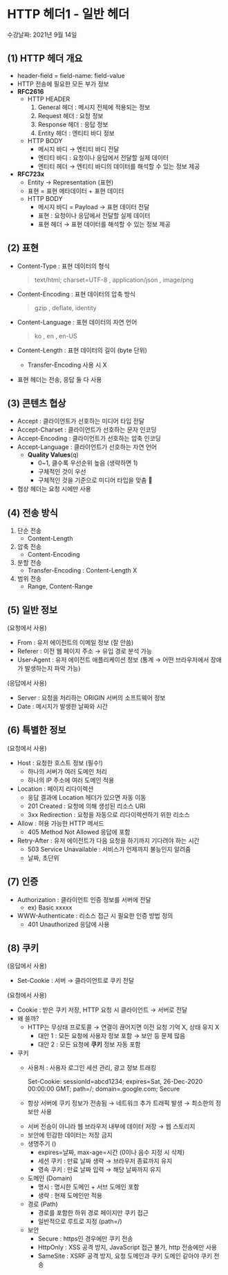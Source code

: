 # HTTP 헤더1 - 일반 헤더

수강날짜: 2021년 9월 14일

## (1) HTTP 헤더 개요

- header-field = field-name: field-value
- HTTP 전송에 필요한 모든 부가 정보
- **RFC2616**
    - HTTP HEADER
        1. General 헤더 : 메시지 전체에 적용되는 정보
        2. Request 헤더 : 요청 정보
        3. Response 헤더 : 응답 정보
        4. Entity 헤더 : 엔티티 바디 정보
    - HTTP BODY
        - 메시지 바디 → 엔티티 바디 전달
        - 엔티티 바디 : 요청이나 응답에서 전달할 실제 데이터
        - 엔티티 헤더 → 엔티티 바디의 데이터를 해석할 수 있는 정보 제공
- **RFC723x**
    - Entity → Representation (표현)
    - 표현 = 표현 메타데이터 + 표현 데이터
    - HTTP BODY
        - 메시지 바디 = Payload → 표현 데이터 전달
        - 표현 : 요청이나 응답에서 전달할 실제 데이터
        - 표현 헤더 → 표현 데이터를 해석할 수 있는 정보 제공

## (2) 표현

- Content-Type : 표현 데이터의 형식

    > text/html; charset=UTF-8 , application/json , image/png

- Content-Encoding : 표현 데이터의 압축 방식

    > gzip , deflate, identity

- Content-Language : 표현 데이터의 자연 언어

    > ko , en , en-US

- Content-Length : 표현 데이터의 길이 (byte 단위)
    - Transfer-Encoding 사용 시 X
- 표현 헤더는 전송, 응답 둘 다 사용

## (3) 콘텐츠 협상

- Accept : 클라이언트가 선호하는 미디어 타입 전달
- Accept-Charset : 클라이언트가 선호하는 문자 인코딩
- Accept-Encoding : 클라이언트가 선호하는 압축 인코딩
- Accept-Language : 클라이언트가 선호하는 자연 언어
    - **Quality Values**(q)
        - 0~1, 클수록 우선순위 높음 (생략하면 1)
        - 구체적인 것이 우선
        - 구체적인 것을 기준으로 미디어 타입을 맞춤 🤔
- 협상 헤더는 요청 시에만 사용

## (4) 전송 방식

1. 단순 전송
    - Content-Length
2. 압축 전송
    - Content-Encoding
3. 분할 전송
    - Transfer-Encoding : Content-Length X
4. 범위 전송
    - Range, Content-Range

## (5) 일반 정보

(요청에서 사용)

- From : 유저 에이전트의 이메일 정보 (잘 안씀)
- Referer : 이전 웹 페이지 주소 → 유입 경로 분석 가능
- User-Agent : 유저 에이전트 애플리케이션 정보 (통계 → 어떤 브라우저에서 장애가 발생하는지 파악 가능)

(응답에서 사용)

- Server : 요청을 처리하는 ORIGIN 서버의 소프트웨어 정보
- Date : 메시지가 발생한 날짜와 시간

## (6) 특별한 정보

(요청에서 사용)

- Host : 요청한 호스트 정보 (필수!)
    - 하나의 서버가 여러 도메인 처리
    - 하나의 IP 주소에 여러 도메인 적용
- Location : 페이지 리다이렉션
    - 응답 결과에 Location 헤더가 있으면 자동 이동
    - 201 Created : 요청에 의해 생성된 리소스 URI
    - 3xx Redirection : 요청을 자동으로 리다이렉션하기 위한 리소스
- Allow : 허용 가능한 HTTP 메서드
    - 405 Method Not Allowed 응답에 포함
- Retry-After : 유저 에이전트가 다음 요청을 하기까지 기다려야 하는 시간
    - 503 Service Unavailable : 서비스가 언제까지 불능인지 알려줌
    - 날짜, 초단위

## (7) 인증

- Authorization : 클라이언트 인증 정보를 서버에 전달
    - ex) Basic xxxxx
- WWW-Authenticate : 리소스 접근 시 필요한 인증 방법 정의
    - 401 Unauthorized 응답에 사용

## (8) 쿠키

(응답에서 사용)

- Set-Cookie : 서버 → 클라이언트로 쿠키 전달

(요청에서 사용)

- Cookie : 받은 쿠키 저장, HTTP 요청 시 클라이언트 → 서버로 전달
- 왜 쓸까?
    - HTTP는 무상태 프로토콜 → 연결이 끊어지면 이전 요청 기억 X, 상태 유지 X
        - 대안 1 : 모든 요청에 사용자 정보 포함 → 보안 등 문제 많음
        - 대안 2 : 모든 요청에 **쿠키** 정보 자동 포함
- 쿠키
    - 사용처 : 사용자 로그인 세션 관리, 광고 정보 트래킹

        Set-Cookie: sessionId=abcd1234; expires=Sat, 26-Dec-2020 00:00:00 GMT; path=/; domain=.google.com; Secure

    - 항상 서버에 쿠키 정보가 전송됨
    → 네트워크 추가 트래픽 발생
    → 최소한의 정보만 사용
    * 서버 전송이 아니라 웹 브라우저 내부에 데이터 저장 → 웹 스토리지
    - 보안에 민감한 데이터는 저장 금지
    - 생명주기 ()
        - expires=날짜, max-age=시간 (0이나 음수 지정 시 삭제)
        - 세션 쿠키 : 만료 날짜 생략 → 브라우저 종료까지 유지
        - 영속 쿠키 : 만료 날짜 입력 → 해당 날짜까지 유지
    - 도메인 (Domain)
        - 명시 : 명시한 도메인 + 서브 도메인 포함
        - 생략 : 현재 도메인만 적용
    - 경로 (Path)
        - 경로를 포함한 하위 경로 페이지만 쿠키 접근
        - 일반적으로 루트로 지정 (path=/)
    - 보안
        - Secure : https인 경우에만 쿠키 전송
        - HttpOnly : XSS 공격 방지, JavaScript 접근 불가, http 전송에만 사용
        - SameSite : XSRF 공격 방지, 요청 도메인과 쿠키 도메인 같아야 쿠키 전송